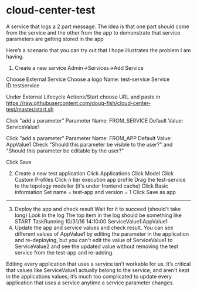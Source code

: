 # cloud-center-test
A service that logs a 2 part message. The idea is that one
part should come from the service and the other from the app
to demonstrate that service parameters are getting stored
in the app

Here’s a scenario that you can try out that I hope illustrates the problem I am having.

1. Create a new service
Admin->Services->Add Service
 
Choose
External Service
Choose a logo
Name: test-service
Service ID:testservice
 
Under External Lifecycle Actions/Start choose URL and paste in
https://raw.githubusercontent.com/doug-fish/cloud-center-test/master/start.sh
 
Click "add a parameter"
Parameter Name: FROM_SERVICE
Default Value: ServiceValue1
 
Click "add a parameter"
Parameter Name: FROM_APP
Default Value: AppValue1
Check "Should this parameter be visible to the user?" and "Should this parameter be editable by the user?"
 
Click Save
 
2. Create a new test application
Click Applications
Click Model
Click Custom Profiles
Click n tier execution app profile
Drag the test-service to the topology modeller (it's under frontend cache)
Click Basic information
Set name = test-app and version = 1
Click Save as app
 
----
3. Deploy the app and check result
Wait for it to succeed (should't take long)
Look in the log
The top item in the log should be something like
START
TaskRunning
10/31/16 14:10:00
ServiceValue1:AppValue1
 4. Update the app and service values and check result.
You can see different values of AppValue1 by editing the parameter in the application and re-deploying, but you can't edit the value of ServiceValue1 to ServiceValue2 and see the updated value without removing the test service from the test-app and re-adding.

Editing every application that uses a service isn’t workable for us. It’s critical that values like ServiceValue1 actually belong to the service, and aren't kept in the applications values; it’s much too complicated to update every application that uses a service anytime a service parameter changes.
